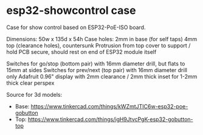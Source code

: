# esp32-showcontrol case

Case for show control based on ESP32-PoE-ISO board.

Dimensions: 50w x 135d x 54h
Case holes: 2mm in base (for self taps) 4mm top (clearance holes), countersunk
Protrusion from top cover to support / hold PCB secure, should rest on end of ESP32 module itself

Switches for go/stop (bottom pair) with 16mm diameter drill, but flats to 15mm at sides
Switches for prev/next (top pair) with 16mm diameter drill only
Adafruit 0.96" display with 2mm clearance / 2mm thick inset for 1-2mm thick clear perspex

Source for 3d models:
* Base: https://www.tinkercad.com/things/kWZmtJTIC6w-esp32-poe-gobutton
* Top: https://www.tinkercad.com/things/igH9JtvcPgK-esp32-gobutton-top
